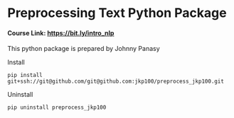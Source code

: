 # Preprocessing Text Python Package

#### Course Link: https://bit.ly/intro_nlp

This python package is prepared by Johnny Panasy

Install

`pip install git+ssh://git@github.com/git@github.com:jkp100/preprocess_jkp100.git`

Uninstall

`pip uninstall preprocess_jkp100`